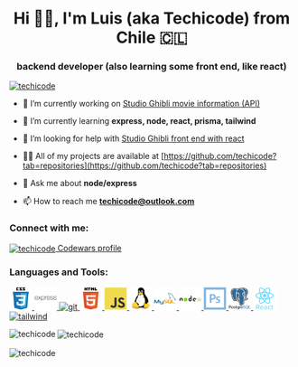 <h1 align="center">Hi 🤘🏻, I'm Luis (aka Techicode) from Chile 🇨🇱</h1>
<h3 align="center">backend developer (also learning some front end, like react)</h3>

<p align="left"> <a href="https://github.com/ryo-ma/github-profile-trophy"><img src="https://github-profile-trophy.vercel.app/?username=techicode" alt="techicode" /></a> </p>

- 🔭 I’m currently working on [Studio Ghibli movie information (API)](https://github.com/techicode/ghibli-backend)

- 🌱 I’m currently learning **express, node, react, prisma, tailwind**

- 🤝 I’m looking for help with [Studio Ghibli front end with react](https://github.com/techicode/ghibli-frontend)

- 👨‍💻 All of my projects are available at [https://github.com/techicode?tab=repositories](https://github.com/techicode?tab=repositories)

- 💬 Ask me about **node/express**

- 📫 How to reach me **techicode@outlook.com**

<h3 align="left">Connect with me:</h3>
<p align="left">
<a href="https://www.codewars.com/users/techicode" target="blank"><img align="center" src="https://www.codewars.com/packs/assets/logo.61192cf7.svg" alt="techicode" height="40" width="40" /> Codewars profile</a>
</p>

<h3 align="left">Languages and Tools:</h3>
<p align="left"> <a href="https://www.w3schools.com/css/" target="_blank" rel="noreferrer"> <img src="https://raw.githubusercontent.com/devicons/devicon/master/icons/css3/css3-original-wordmark.svg" alt="css3" width="40" height="40"/> </a> <a href="https://expressjs.com" target="_blank" rel="noreferrer"> <img src="https://raw.githubusercontent.com/devicons/devicon/master/icons/express/express-original-wordmark.svg" alt="express" width="40" height="40"/> </a> <a href="https://git-scm.com/" target="_blank" rel="noreferrer"> <img src="https://www.vectorlogo.zone/logos/git-scm/git-scm-icon.svg" alt="git" width="40" height="40"/> </a> <a href="https://www.w3.org/html/" target="_blank" rel="noreferrer"> <img src="https://raw.githubusercontent.com/devicons/devicon/master/icons/html5/html5-original-wordmark.svg" alt="html5" width="40" height="40"/> </a> <a href="https://developer.mozilla.org/en-US/docs/Web/JavaScript" target="_blank" rel="noreferrer"> <img src="https://raw.githubusercontent.com/devicons/devicon/master/icons/javascript/javascript-original.svg" alt="javascript" width="40" height="40"/> </a> <a href="https://www.linux.org/" target="_blank" rel="noreferrer"> <img src="https://raw.githubusercontent.com/devicons/devicon/master/icons/linux/linux-original.svg" alt="linux" width="40" height="40"/> </a> <a href="https://www.mysql.com/" target="_blank" rel="noreferrer"> <img src="https://raw.githubusercontent.com/devicons/devicon/master/icons/mysql/mysql-original-wordmark.svg" alt="mysql" width="40" height="40"/> </a> <a href="https://nodejs.org" target="_blank" rel="noreferrer"> <img src="https://raw.githubusercontent.com/devicons/devicon/master/icons/nodejs/nodejs-original-wordmark.svg" alt="nodejs" width="40" height="40"/> </a> <a href="https://www.photoshop.com/en" target="_blank" rel="noreferrer"> <img src="https://raw.githubusercontent.com/devicons/devicon/master/icons/photoshop/photoshop-line.svg" alt="photoshop" width="40" height="40"/> </a> <a href="https://www.postgresql.org" target="_blank" rel="noreferrer"> <img src="https://raw.githubusercontent.com/devicons/devicon/master/icons/postgresql/postgresql-original-wordmark.svg" alt="postgresql" width="40" height="40"/> </a> <a href="https://reactjs.org/" target="_blank" rel="noreferrer"> <img src="https://raw.githubusercontent.com/devicons/devicon/master/icons/react/react-original-wordmark.svg" alt="react" width="40" height="40"/> </a> <a href="https://tailwindcss.com/" target="_blank" rel="noreferrer"> <img src="https://www.vectorlogo.zone/logos/tailwindcss/tailwindcss-icon.svg" alt="tailwind" width="40" height="40"/> </a> </p>

<p><img align="left" src="https://github-readme-stats.vercel.app/api/top-langs?username=techicode&show_icons=true&theme=merko&locale=en&layout=compact" alt="techicode" /></p>

<p>&nbsp;<img align="center" src="https://github-readme-stats.vercel.app/api?username=techicode&show_icons=true&theme=merko&locale=en" alt="techicode" /></p>

<p><img align="center" src="https://github-readme-streak-stats.herokuapp.com/?user=techicode&theme=dark" alt="techicode" /></p>
